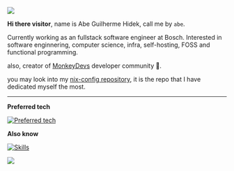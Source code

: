 ![](https://komarev.com/ghpvc/?username=abehidek&color=101414&label=views+::&style=for-the-badge)

**Hi there visitor**, name is Abe Guilherme Hidek, call me by `abe`.

Currently working as an fullstack software engineer at Bosch. Interested in software enginnering, computer science, infra, self-hosting, FOSS and functional programming.

also, creator of [MonkeyDevs](https://monkeydevs.org) developer community 🐒.

you may look into my [nix-config repository](https://github.com/abehidek/nix-config), it is the repo that I have dedicated myself the most.

---
**Preferred tech**

[![Preferred tech](https://skillicons.dev/icons?i=elixir,ts,rust,haskell,tailwind,react,astro,linux,bash,docker,kafka,prometheus,grafana,cloudflare,neovim,md,git)](https://skillicons.dev)

**Also know**

[![Skills](https://skillicons.dev/icons?i=python,java,graphql,nextjs,vue,spring,express,fastapi,redis,azure,vscode,github,figma)](https://skillicons.dev)

<!-- <img src="https://api.githubtrends.io/user/svg/abehidek/langs?time_range=one_year&compact=True&theme=dark" alt="The most used programming languages on abehidek github profile"/> -->
<img src="https://api.githubtrends.io/user/svg/abehidek/repos?time_range=one_year&group=other&theme=dark" />

<!--
<details>
<summary>if somehow I could help you, feel free to buy me a ☕️ or not</summary>
</details>





**abehidek/abehidek** is a ✨ _special_ ✨ repository because its `README.md` (this file) appears on your GitHub profile.

Here are some ideas to get you started:

- 🔭 I’m currently working on ...
- 🌱 I’m currently learning ...
- 👯 I’m looking to collaborate on ...
- 🤔 I’m looking for help with ...
- 💬 Ask me about ...
- 📫 How to reach me: ...
- 😄 Pronouns: ...
- ⚡ Fun fact: ...
-->
